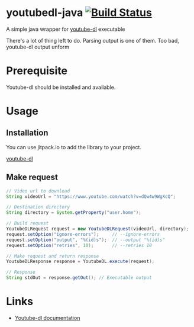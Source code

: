 # youtubedl-java [![Build Status](https://travis-ci.org/sapher/youtubedl-java.svg?branch=master)](https://travis-ci.org/sapher/youtubedl-java)

A simple java wrapper for [youtube-dl](https://github.com/rg3/youtube-dl) executable

There's a lot of thing left to do. Parsing output is one of them. Too bad, youtube-dl output unform

# Prerequisite

Youtube-dl should be installed and available.

# Usage

## Installation

You can use jitpack.io to add the library to your project.

[youtube-dl](https://jitpack.io/#sapher/youtubedl-java)

## Make request

```java
// Video url to download
String videoUrl = "https://www.youtube.com/watch?v=dQw4w9WgXcQ";

// Destination directory
String directory = System.getProperty("user.home");

// Build request
YoutubeDLRequest request = new YoutubeDLRequest(videoUrl, directory);
request.setOption("ignore-errors");		// --ignore-errors
request.setOption("output", "%(id)s");	// --output "%(id)s"
request.setOption("retries", 10);		// --retries 10

// Make request and return response
YoutubeDLResponse response = YoutubeDL.execute(request);

// Response
String stdOut = response.getOut(); // Executable output
```
# Links
* [Youtube-dl documentation](https://github.com/sapher/youtubedl-java)
